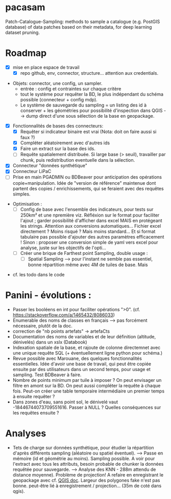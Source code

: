 # pacasam
Patch-Catalogue-Sampling: methods to sample a catalogue (e.g. PostGIS database) of data patches based on their metadata, for deep learning dataset pruning.


# Roadmap

- [X] mise en place espace de travail
    - [X] repo github, env, connector, structure... attention aux credentials.
- Objets: connector, une config, un sampler. 
    - entrée : config et contraintes sur chaque critère
    - tout le système pour requêter la BD, le plus indépendant du schéma possible (connecteur + config mdp).
    - Le système de sauvegarde du sampling = un listing des id à conserver + les géométries pour possibilité d'inspection dans QGIS --> dump direct d'une sous sélection de la base en geopackage.
- [X] Fonctionnalités de bases des connecteurs:
    - [X] Requêter si indicateur binaire est vrai (Nota: doit on faire aussi si faux ?)
    - [X] Compléter aléatoirement avec d'autres ids
    - [X] Faire un extract sur la base des ids.
    - [ ] Requête spatialement distribuée. Si large base (> seuil), travailler par chunk, puis redistribution eventuelle dans la sélection.
- [X] Connecteur "données synthétique"
- [X] Connecteur LiPaC
- [ ] Prise en main PGADMIN ou BDBeaver pour anticipation des opérations copie+manipulation. Idée de "version de référence" maintenue dont partent des copies / enrichissements, qui se feraient avec des requêtes simples.
- Optimisation : 
    - [ ] Config de base avec l'ensemble des indicateurs, pour tests sur 250km² et une npremière viz. 
        Réfléxion sur le format pour faciliter l'ajout ; garder possibilité d'afficher dans excel MAIS en protégeant les strings. Attention aux conversions automatiques... Fichier excel directement ? Moins risqué ? Mais moins standard... Et si format tabulaire pas possible d'ajouter des autres paramètres efficacement ! Sinon : proposer une conversion simple de yaml vers excel pour analyse, juste sur les objectifs de l'opti...
    - [ ] Créer une brique de Farthest point Sampling, double usage : 
        - [ ] Spatial Sampling --> pour l'instant ne semble pas essentiel, bonne répartition même avec 4M de tuiles de base. Mais

+ cf. les todo dans le code

# Panini - évolutions :
- Passer les booléens en int pour faciliter opérations ">0". (cf. https://stackoverflow.com/a/1465432/8086033)
- Enumerable des noms de classes en français --> pas forcément nécessaire, plutôt de la doc.
- correction de "nb points artefats" -> artefaCts
- Documentation des noms de variables et de leur définition (altitude, dénivelés) dans un xslx (Databook)
- Indexation spatiale de la base, et rajoute de colonne directemnet avec une unique requête SQL (+ éventuellement ligne python pour schéma.)
- Revue possible avec Marouane, des quelques fonctionnalités essentielles. Idée d'avoir une base de travail, qui peut être copiée ensuite par des utilisateurs dans un second temps, pour usage et sampling. Test BDBeaver à faire.
- Nombre de points minimum par tuile à imposer ? On peut envisager un filtre en amont sur la BD. On peut aussi compléter la requête à chaque fois. Peut-on créer une table temporaire intermédiaire un premier temps à ensuite requêter ?
- Dans zones d'eau, sans point sol, le dénivelé vaut -18446744073709551616. Passer à NULL ? Quelles conséquences sur les requêtes ensuite ?


# Analyses 
- Tets de charge sur données synthétique, pour étudier la répartition d'après différents sampling (aléatoire ou spatiel éventuel).
    --> Passe en mémoire (id et géométrie au moins). Sampling possible. A voir pour l'extract avec tous les attributs, besoin probable de chunker la données requêtée pour sauvegarde. 
    --> Analyse des KNN - 288m attendu de distance moyenne). Problème de projection! A refaire en enregistrant le geopackage avec cf. [QGIS doc](https://docs.qgis.org/3.22/en/docs/user_manual/processing_algs/qgis/vectoranalysis.html#nearest-neighbour-analysis). Largeur des polygones fake n'est pas bonne. peut-être lié à enregistrement / projection... (35m de coté dans qgis).